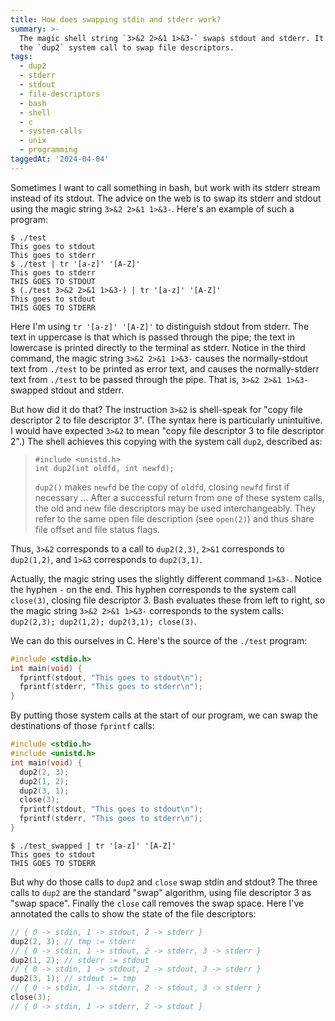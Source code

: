 ```yaml
---
title: How does swapping stdin and stderr work?
summary: >-
  The magic shell string `3>&2 2>&1 1>&3-` swaps stdout and stderr. It does with
  the `dup2` system call to swap file descriptors.
tags:
  - dup2
  - stderr
  - stdout
  - file-descriptors
  - bash
  - shell
  - c
  - system-calls
  - unix
  - programming
taggedAt: '2024-04-04'
---
```


Sometimes I want to call something in bash,
but work with its stderr stream instead of its stdout.
The advice on the web is to swap its stderr and stdout
using the magic string `3>&2 2>&1 1>&3-`.
Here's an example of such a program:

```console
$ ./test
This goes to stdout
This goes to stderr
$ ./test | tr '[a-z]' '[A-Z]'
This goes to stderr
THIS GOES TO STDOUT
$ (./test 3>&2 2>&1 1>&3-) | tr '[a-z]' '[A-Z]'
This goes to stdout
THIS GOES TO STDERR
```

Here I'm using `tr '[a-z]' '[A-Z]'` to distinguish stdout from stderr.
The text in uppercase is that which is passed through the pipe;
the text in lowercase is printed directly to the terminal as stderr.
Notice in the third command,
the magic string `3>&2 2>&1 1>&3-`
causes the normally-stdout text from `./test` to be printed as error text,
and causes the normally-stderr text from `./test` to be passed through the pipe.
That is, `3>&2 2>&1 1>&3-` swapped stdout and stderr.

But how did it do that?
The instruction `3>&2` is shell-speak for
"copy file descriptor 2 to file descriptor 3".
(The syntax here is particularly unintuitive.
I would have expected `3>&2` to mean "copy file descriptor 3 to file descriptor 2".)
The shell achieves this copying with the system call `dup2`,
described as:

> ```
> #include <unistd.h>
> int dup2(int oldfd, int newfd);
> ```
>
> `dup2()` makes `newfd` be the copy of `oldfd`, closing `newfd` first if necessary ...
> After a successful return from one of these system calls,
> the old and new file descriptors may be used interchangeably.
> They refer to the same open file description (see `open(2)`) and thus share file offset and file status flags.

Thus, `3>&2` corresponds to a call to `dup2(2,3)`,
`2>&1` corresponds to `dup2(1,2)`,
and `1>&3` corresponds to `dup2(3,1)`.

Actually, the magic string uses the slightly different command `1>&3-`.
Notice the hyphen `-` on the end.
This hyphen corresponds to the system call `close(3)`,
closing file descriptor 3.
Bash evaluates these from left to right,
so the magic string `3>&2 2>&1 1>&3-`
corresponds to the system calls:
`dup2(2,3); dup2(1,2); dup2(3,1); close(3)`.

We can do this ourselves in C.
Here's the source of the `./test` program:

```c
#include <stdio.h>
int main(void) {
  fprintf(stdout, "This goes to stdout\n");
  fprintf(stderr, "This goes to stderr\n");
}
```

By putting those system calls at the start of our program,
we can swap the destinations of those `fprintf` calls:

```c
#include <stdio.h>
#include <unistd.h>
int main(void) {
  dup2(2, 3);
  dup2(1, 2);
  dup2(3, 1);
  close(3);
  fprintf(stdout, "This goes to stdout\n");
  fprintf(stderr, "This goes to stderr\n");
}
```

```console
$ ./test_swapped | tr '[a-z]' '[A-Z]'
This goes to stdout
THIS GOES TO STDERR
```

But why do those calls to `dup2` and `close` swap stdin and stdout?
The three calls to `dup2` are the standard "swap" algorithm,
using file descriptor 3 as "swap space".
Finally the `close` call removes the swap space.
Here I've annotated the calls to show the state of the file descriptors:

```c
// { 0 -> stdin, 1 -> stdout, 2 -> stderr }
dup2(2, 3); // tmp := stderr
// { 0 -> stdin, 1 -> stdout, 2 -> stderr, 3 -> stderr }
dup2(1, 2); // stderr := stdout
// { 0 -> stdin, 1 -> stdout, 2 -> stdout, 3 -> stderr }
dup2(3, 1); // stdout := tmp
// { 0 -> stdin, 1 -> stderr, 2 -> stdout, 3 -> stderr }
close(3);
// { 0 -> stdin, 1 -> stderr, 2 -> stdout }
```
